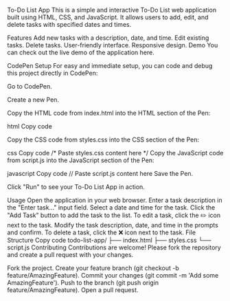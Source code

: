 To-Do List App
This is a simple and interactive To-Do List web application built using HTML, CSS, and JavaScript. It allows users to add, edit, and delete tasks with specified dates and times.

Features
Add new tasks with a description, date, and time.
Edit existing tasks.
Delete tasks.
User-friendly interface.
Responsive design.
Demo
You can check out the live demo of the application here.

CodePen Setup
For easy and immediate setup, you can code and debug this project directly in CodePen:

Go to CodePen.

Create a new Pen.

Copy the HTML code from index.html into the HTML section of the Pen:

html
Copy code
<!-- Paste index.html content here -->
Copy the CSS code from styles.css into the CSS section of the Pen:

css
Copy code
/* Paste styles.css content here */
Copy the JavaScript code from script.js into the JavaScript section of the Pen:

javascript
Copy code
// Paste script.js content here
Save the Pen.

Click "Run" to see your To-Do List App in action.

Usage
Open the application in your web browser.
Enter a task description in the "Enter task..." input field.
Select a date and time for the task.
Click the "Add Task" button to add the task to the list.
To edit a task, click the ✏️ icon next to the task. Modify the task description, date, and time in the prompts and confirm.
To delete a task, click the ❌ icon next to the task.
File Structure
Copy code
todo-list-app/
├── index.html
├── styles.css
└── script.js
Contributing
Contributions are welcome! Please fork the repository and create a pull request with your changes.

Fork the project.
Create your feature branch (git checkout -b feature/AmazingFeature).
Commit your changes (git commit -m 'Add some AmazingFeature').
Push to the branch (git push origin feature/AmazingFeature).
Open a pull request.
